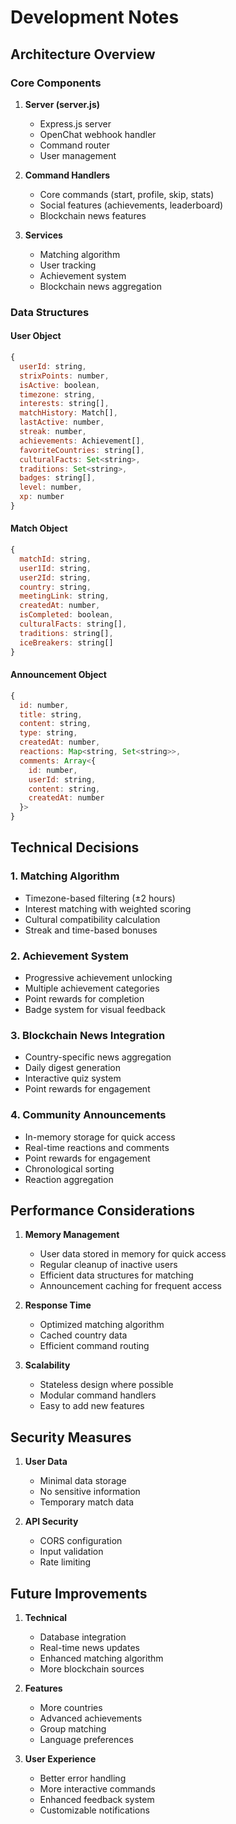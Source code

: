 # Development Notes

## Architecture Overview

### Core Components
1. **Server (server.js)**
   - Express.js server
   - OpenChat webhook handler
   - Command router
   - User management

2. **Command Handlers**
   - Core commands (start, profile, skip, stats)
   - Social features (achievements, leaderboard)
   - Blockchain news features

3. **Services**
   - Matching algorithm
   - User tracking
   - Achievement system
   - Blockchain news aggregation

### Data Structures

#### User Object
```javascript
{
  userId: string,
  strixPoints: number,
  isActive: boolean,
  timezone: string,
  interests: string[],
  matchHistory: Match[],
  lastActive: number,
  streak: number,
  achievements: Achievement[],
  favoriteCountries: string[],
  culturalFacts: Set<string>,
  traditions: Set<string>,
  badges: string[],
  level: number,
  xp: number
}
```

#### Match Object
```javascript
{
  matchId: string,
  user1Id: string,
  user2Id: string,
  country: string,
  meetingLink: string,
  createdAt: number,
  isCompleted: boolean,
  culturalFacts: string[],
  traditions: string[],
  iceBreakers: string[]
}
```

#### Announcement Object
```javascript
{
  id: number,
  title: string,
  content: string,
  type: string,
  createdAt: number,
  reactions: Map<string, Set<string>>,
  comments: Array<{
    id: number,
    userId: string,
    content: string,
    createdAt: number
  }>
}
```

## Technical Decisions

### 1. Matching Algorithm
- Timezone-based filtering (±2 hours)
- Interest matching with weighted scoring
- Cultural compatibility calculation
- Streak and time-based bonuses

### 2. Achievement System
- Progressive achievement unlocking
- Multiple achievement categories
- Point rewards for completion
- Badge system for visual feedback

### 3. Blockchain News Integration
- Country-specific news aggregation
- Daily digest generation
- Interactive quiz system
- Point rewards for engagement

### 4. Community Announcements
- In-memory storage for quick access
- Real-time reactions and comments
- Point rewards for engagement
- Chronological sorting
- Reaction aggregation

## Performance Considerations

1. **Memory Management**
   - User data stored in memory for quick access
   - Regular cleanup of inactive users
   - Efficient data structures for matching
   - Announcement caching for frequent access

2. **Response Time**
   - Optimized matching algorithm
   - Cached country data
   - Efficient command routing

3. **Scalability**
   - Stateless design where possible
   - Modular command handlers
   - Easy to add new features

## Security Measures

1. **User Data**
   - Minimal data storage
   - No sensitive information
   - Temporary match data

2. **API Security**
   - CORS configuration
   - Input validation
   - Rate limiting

## Future Improvements

1. **Technical**
   - Database integration
   - Real-time news updates
   - Enhanced matching algorithm
   - More blockchain sources

2. **Features**
   - More countries
   - Advanced achievements
   - Group matching
   - Language preferences

3. **User Experience**
   - Better error handling
   - More interactive commands
   - Enhanced feedback system
   - Customizable notifications 